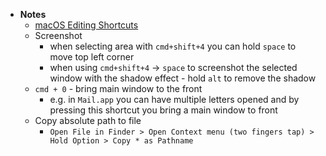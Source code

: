 - **Notes**
	- [macOS Editing Shortcuts](macOS%20Editing%20Shortcuts.md)
	- Screenshot 
		- when selecting area with `cmd+shift+4` you can hold `space` to move top left corner
		- when using `cmd+shift+4` -> `space` to screenshot the selected window with the shadow effect - hold `alt` to remove the shadow
	- `cmd + 0` - bring main window to the front
		- e.g. in `Mail.app` you can have multiple letters opened and by pressing this shortcut you bring a main window to front
	- Copy absolute path to file
		- `Open File in Finder > Open Context menu (two fingers tap) > Hold Option > Copy * as Pathname`